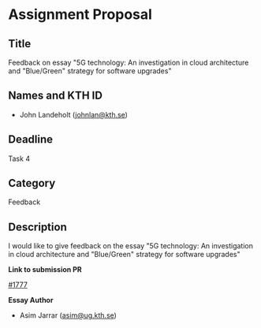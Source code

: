 # Assignment Proposal

## Title

Feedback on essay "5G technology: An investigation in cloud architecture and "Blue/Green" strategy for software upgrades"

## Names and KTH ID

- John Landeholt (johnlan@kth.se)


## Deadline

Task 4

## Category

Feedback

## Description

I would like to give feedback on the essay "5G technology: An investigation in cloud architecture and "Blue/Green" strategy for software upgrades"

**Link to submission PR**

[#1777](https://github.com/KTH/devops-course/pull/1777)

**Essay Author**
-  Asim Jarrar (asim@ug.kth.se)
